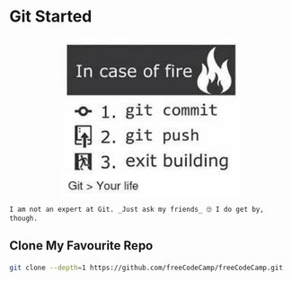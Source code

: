 # Git Started

<div style="display:flex;justify-content:center;"><img src="images/git-good.png" alt="git good" width="320px" /></div>

```admonish caution
I am not an expert at Git. _Just ask my friends_ 🙄 I do get by, though.
```

## Clone My Favourite Repo

```bash
git clone --depth=1 https://github.com/freeCodeCamp/freeCodeCamp.git
```
